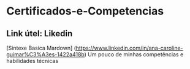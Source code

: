 # Certificados-e-Competencias
## Link útel: Likedin
[Sintexe Basica Mardown] (https://www.linkedin.com/in/ana-caroline-guimar%C3%A3es-1422a418b)
Um pouco de minhas competências e habilidades técnicas
